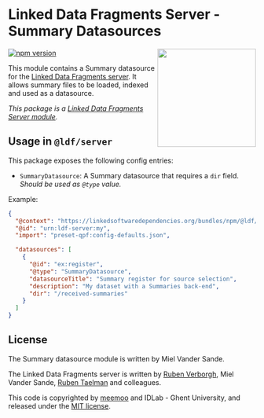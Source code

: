 # Linked Data Fragments Server - Summary Datasources
<img src="http://linkeddatafragments.org/images/logo.svg" width="200" align="right" alt="" />

[![npm version](https://badge.fury.io/js/%40ldf%2Fdatasource-summary.svg)](https://www.npmjs.com/package/ldf-datasource-summary)

This module contains a Summary datasource for the [Linked Data Fragments server](https://github.com/LinkedDataFragments/Server.js).
It allows summary files to be loaded, indexed and used as a datasource.

_This package is a [Linked Data Fragments Server module](https://github.com/LinkedDataFragments/Server.js/)._

## Usage in `@ldf/server`

This package exposes the following config entries:
* `SummaryDatasource`: A Summary datasource that requires a `dir` field. _Should be used as `@type` value._

Example:
```json
{
  "@context": "https://linkedsoftwaredependencies.org/bundles/npm/@ldf/server/^3.0.0/components/context.jsonld",
  "@id": "urn:ldf-server:my",
  "import": "preset-qpf:config-defaults.json",

  "datasources": [
    {
      "@id": "ex:register",
      "@type": "SummaryDatasource",
      "datasourceTitle": "Summary register for source selection",
      "description": "My dataset with a Summaries back-end",
      "dir": "/received-summaries"
    }
  ]
}
```
<!--
## Usage in other packages

When this module is used in a package other than `@ldf/server`,
then the JSON-LD context `https://linkedsoftwaredependencies.org/contexts/ldf-datasource-summary.jsonld` must be imported.

For example:
```
{
  "@context": [
    "https://linkedsoftwaredependencies.org/bundles/npm/@ldf/core/^3.0.0/components/context.jsonld",
    "https://linkedsoftwaredependencies.org/bundles/npm/@ldf/preset-qpf/^3.0.0/components/context.jsonld",
    "https://linkedsoftwaredependencies.org/bundles/npm/@ldf/datasource-summary/^3.0.0/components/context.jsonld",
  ],
  // Same as above...
}
```
-->

## License
The Summary datasource module  is written by Miel Vander Sande.

The Linked Data Fragments server is written by [Ruben Verborgh](https://ruben.verborgh.org/), Miel Vander Sande, [Ruben Taelman](https://www.rubensworks.net/) and colleagues.

This code is copyrighted by [meemoo](http://meemoo.be/) and IDLab - Ghent University,
and released under the [MIT license](http://opensource.org/licenses/MIT).

